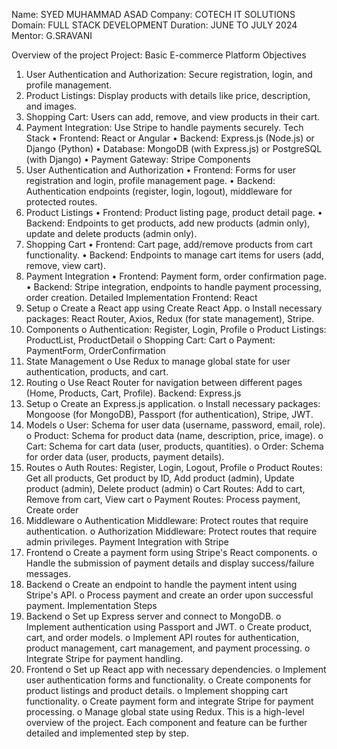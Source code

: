 Name: SYED MUHAMMAD ASAD
Company: COTECH IT SOLUTIONS
Domain: FULL STACK DEVELOPMENT
Duration: JUNE TO JULY 2024
Mentor: G.SRAVANI

Overview of the project
Project: Basic E-commerce Platform
Objectives
1.	User Authentication and Authorization: Secure registration, login, and profile management.
2.	Product Listings: Display products with details like price, description, and images.
3.	Shopping Cart: Users can add, remove, and view products in their cart.
4.	Payment Integration: Use Stripe to handle payments securely.
Tech Stack
•	Frontend: React or Angular
•	Backend: Express.js (Node.js) or Django (Python)
•	Database: MongoDB (with Express.js) or PostgreSQL (with Django)
•	Payment Gateway: Stripe
Components
1. User Authentication and Authorization
•	Frontend: Forms for user registration and login, profile management page.
•	Backend: Authentication endpoints (register, login, logout), middleware for protected routes.
2. Product Listings
•	Frontend: Product listing page, product detail page.
•	Backend: Endpoints to get products, add new products (admin only), update and delete products (admin only).
3. Shopping Cart
•	Frontend: Cart page, add/remove products from cart functionality.
•	Backend: Endpoints to manage cart items for users (add, remove, view cart).
4. Payment Integration
•	Frontend: Payment form, order confirmation page.
•	Backend: Stripe integration, endpoints to handle payment processing, order creation.
Detailed Implementation
Frontend: React
1.	Setup
o	Create a React app using Create React App.
o	Install necessary packages: React Router, Axios, Redux (for state management), Stripe.
2.	Components
o	Authentication: Register, Login, Profile
o	Product Listings: ProductList, ProductDetail
o	Shopping Cart: Cart
o	Payment: PaymentForm, OrderConfirmation
3.	State Management
o	Use Redux to manage global state for user authentication, products, and cart.
4.	Routing
o	Use React Router for navigation between different pages (Home, Products, Cart, Profile).
Backend: Express.js
1.	Setup
o	Create an Express.js application.
o	Install necessary packages: Mongoose (for MongoDB), Passport (for authentication), Stripe, JWT.
2.	Models
o	User: Schema for user data (username, password, email, role).
o	Product: Schema for product data (name, description, price, image).
o	Cart: Schema for cart data (user, products, quantities).
o	Order: Schema for order data (user, products, payment details).
3.	Routes
o	Auth Routes: Register, Login, Logout, Profile
o	Product Routes: Get all products, Get product by ID, Add product (admin), Update product (admin), Delete product (admin)
o	Cart Routes: Add to cart, Remove from cart, View cart
o	Payment Routes: Process payment, Create order
4.	Middleware
o	Authentication Middleware: Protect routes that require authentication.
o	Authorization Middleware: Protect routes that require admin privileges.
Payment Integration with Stripe
1.	Frontend
o	Create a payment form using Stripe's React components.
o	Handle the submission of payment details and display success/failure messages.
2.	Backend
o	Create an endpoint to handle the payment intent using Stripe's API.
o	Process payment and create an order upon successful payment.
Implementation Steps
1.	Backend
o	Set up Express server and connect to MongoDB.
o	Implement authentication using Passport and JWT.
o	Create product, cart, and order models.
o	Implement API routes for authentication, product management, cart management, and payment processing.
o	Integrate Stripe for payment handling.
2.	Frontend
o	Set up React app with necessary dependencies.
o	Implement user authentication forms and functionality.
o	Create components for product listings and product details.
o	Implement shopping cart functionality.
o	Create payment form and integrate Stripe for payment processing.
o	Manage global state using Redux.
This is a high-level overview of the project. Each component and feature can be further detailed and implemented step by step.
